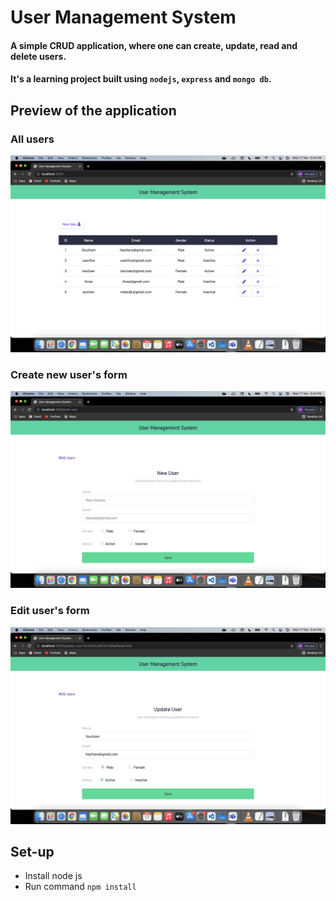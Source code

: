 # User Management System
#### A simple CRUD application, where one can create, update, read and delete users. 
#### It's a learning project built using `nodejs`, `express` and `mongo db`.

## Preview of the application
### All users
![All users](https://github.com/dkgoutham/user_management_application/blob/master/images/Landing%20page.png "All users")
### Create new user's form
![Create New User](https://github.com/dkgoutham/user_management_application/blob/master/images/New%20User.png "Create New User")
### Edit user's form
![Edit user's form](https://github.com/dkgoutham/user_management_application/blob/master/images/Update%20User.png "Edit user's form")
## Set-up
* Install node js
* Run command `npm install`
